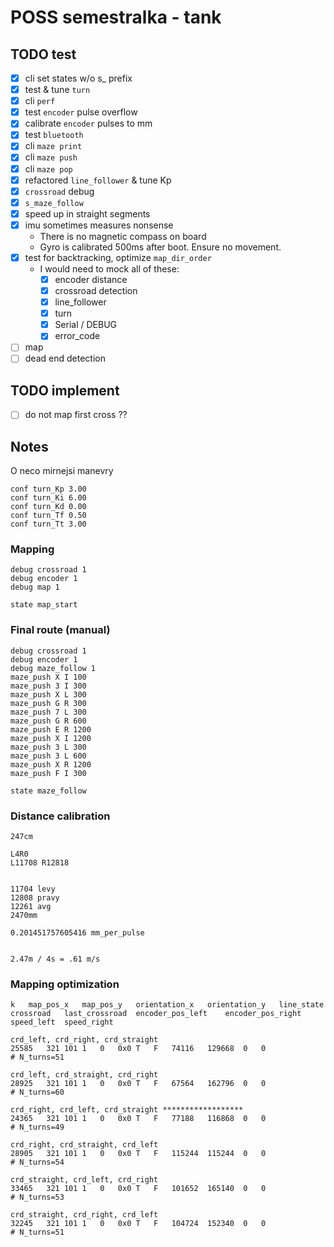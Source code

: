 # POSS semestralka - tank

## TODO test
- [x] cli set states w/o s_ prefix
- [x] test & tune `turn`
- [x] cli `perf`
- [x] test `encoder` pulse overflow
- [x] calibrate `encoder` pulses to mm
- [x] test `bluetooth`
- [x] cli `maze print`
- [x] cli `maze push`
- [x] cli `maze pop`
- [x] refactored `line_follower` & tune Kp
- [x] `crossroad` debug
- [x] `s_maze_follow`
- [x] speed up in straight segments
- [x] imu sometimes measures nonsense
  - There is no magnetic compass on board
  - Gyro is calibrated 500ms after boot. Ensure no movement.
- [x] test for backtracking, optimize `map_dir_order`
  - I would need to mock all of these:
    - [x] encoder distance
    - [x] crossroad detection
    - [x] line_follower
    - [x] turn
    - [x] Serial / DEBUG
    - [x] error_code
- [ ] map
- [ ] dead end detection

## TODO implement
- [ ] do not map first cross ??


## Notes
O neco mirnejsi manevry
```
conf turn_Kp 3.00
conf turn_Ki 6.00
conf turn_Kd 0.00
conf turn_Tf 0.50
conf turn_Tt 3.00
```

### Mapping
```
debug crossroad 1
debug encoder 1
debug map 1

state map_start
```


### Final route (manual)
```
debug crossroad 1
debug encoder 1
debug maze_follow 1
maze_push X I 100
maze_push 3 I 300
maze_push X L 300
maze_push G R 300
maze_push 7 L 300
maze_push G R 600
maze_push E R 1200
maze_push X I 1200
maze_push 3 L 300
maze_push 3 L 600
maze_push X R 1200
maze_push F I 300

state maze_follow
```


### Distance calibration
```
247cm

L4R0
L11708 R12818


11704 levy
12808 pravy
12261 avg
2470mm

0.201451757605416 mm_per_pulse


2.47m / 4s = .61 m/s
```


### Mapping optimization
```
k	map_pos_x	map_pos_y	orientation_x	orientation_y	line_state	crossroad	last_crossroad	encoder_pos_left	encoder_pos_right	speed_left	speed_right

crd_left, crd_right, crd_straight
25585	321	101	1	0	0x0	T	F	74116	129668	0	0
# N_turns=51

crd_left, crd_straight, crd_right
28925	321	101	1	0	0x0	T	F	67564	162796	0	0
# N_turns=60

crd_right, crd_left, crd_straight ******************
24365	321	101	1	0	0x0	T	F	77188	116868	0	0
# N_turns=49

crd_right, crd_straight, crd_left
28905	321	101	1	0	0x0	T	F	115244	115244	0	0
# N_turns=54

crd_straight, crd_left, crd_right
33465	321	101	1	0	0x0	T	F	101652	165140	0	0
# N_turns=53

crd_straight, crd_right, crd_left
32245	321	101	1	0	0x0	T	F	104724	152340	0	0
# N_turns=51
```
